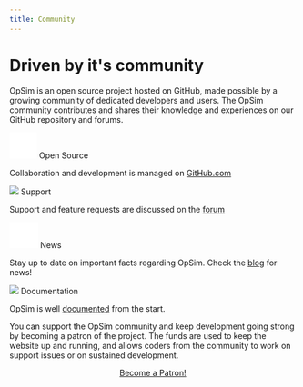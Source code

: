 ```yaml
---
title: Community
---
```


# Driven by it's community

OpSim is an open source project hosted on GitHub, made possible by a growing community of dedicated developers and users. The OpSim community contributes and shares their knowledge and experiences on our GitHub repository and forums.
   
<div class="container">
   <div>
      <div class="col revealOnScroll animated fadeIn" data-animation="fadeIn" data-timeout="500">
         <div class="block opsim_red">
            <div>
               <img src="github.svg"">
               <span>Open Source</span>
            </div>
         </div>
         <p>Collaboration and development is managed on <a href="https://github.com/daar/pmake">GitHub.com</a></p>
      </div>
      <div class="col revealOnScroll animated fadeIn" data-animation="fadeIn" data-timeout="900">
         <div class="block opsim_blue">
            <div>
               <img src="flarum.svg">
               <span>Support</span>
            </div>
         </div>
         <p>Support and feature requests are  discussed on the <a href="http://forum.opsim.cc">forum</a></p>
      </div>
      <div class="col revealOnScroll animated fadeIn" data-animation="fadeIn" data-timeout="1300">
         <div class="block opsim_orange">
            <div>
               <img src="lego.svg">
               <span>News</span>
            </div>
         </div>
         <p>Stay up to date on important facts regarding OpSim. Check the <a href="./blog">blog</a> for news!</p>
      </div>
      <div class="col revealOnScroll animated fadeIn" data-animation="fadeIn" data-timeout="500">
         <div class="block opsim_purple">
            <div>
               <img src="read.svg">
               <span>Documentation</span>
            </div>
         </div>
         <p>OpSim is well <a href="./documentation">documented</a> from the start.</p>
      </div>
   </div>
</div>

You can support the OpSim community and keep development going strong by becoming a patron of the project. The funds are used to keep the website up and running, and allows coders from the community to work on support issues or on sustained development.

<center>
<a href="https://www.patreon.com/bePatron?u=9431000" data-patreon-widget-type="become-patron-button">Become a Patron!</a><script async src="https://c6.patreon.com/becomePatronButton.bundle.js"></script>
</center>
